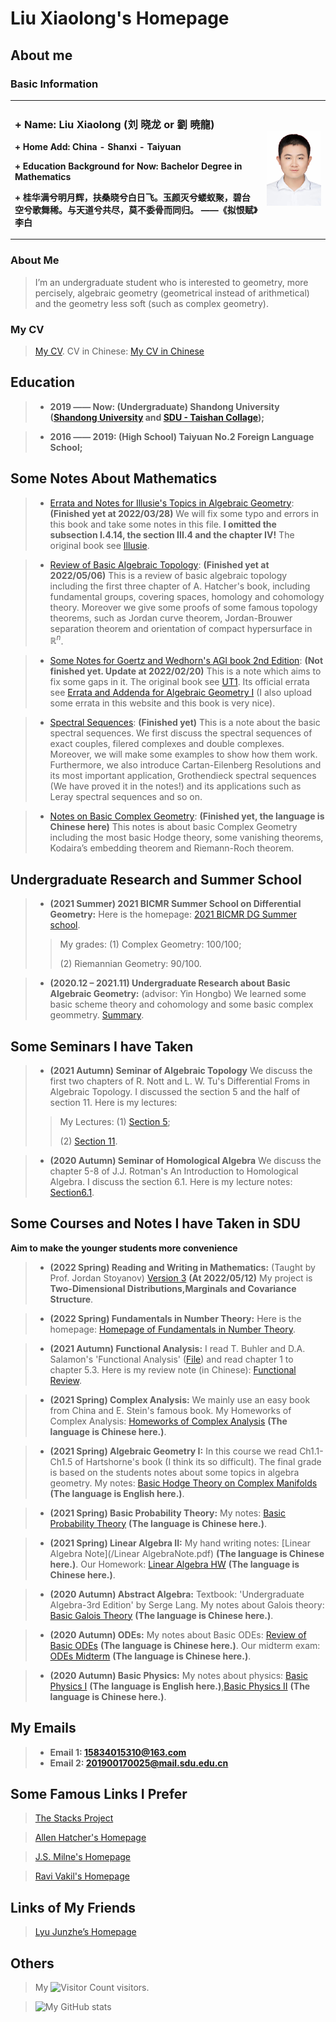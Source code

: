 # Liu Xiaolong's Homepage
## About me
### Basic Information

<table border="0">
  <tr>
    <td width="80%">
      <h3> + Name: Liu Xiaolong (刘 晓龙 or 劉 暁龍)</h3>
      <p><b> + Home Add: China - Shanxi - Taiyuan</b></p>
      <p><b> + Education Background for Now: Bachelor Degree in Mathematics</b></p>
      <p><b> + 桂华满兮明月辉，扶桑晓兮白日飞。玉颜灭兮蝼蚁聚，碧台空兮歌舞稀。与天道兮共尽，莫不委骨而同归。  ——《拟恨赋》李白</b></p>
    </td>
    <td width="20%">
      <img src="/MyPhoto.jpg" width="100%"> 
    </td>
  </tr>
</table>

### About Me
> I’m an undergraduate student who is interested to geometry, more percisely, algebraic geometry (geometrical instead of arithmetical) and the geometry less soft (such as complex geometry).

### My CV
> [My CV](/cv_1.pdf). CV in Chinese: [My CV in Chinese](/刘晓龙CV.pdf)

## Education

> + **2019 —— Now: (Undergraduate) Shandong University ([Shandong University](https://www.sdu.edu.cn/) and [SDU - Taishan Collage](https://www.tsxt.sdu.edu.cn/));**

> + **2016 —— 2019: (High School) Taiyuan No.2 Foreign Language School;**

## Some Notes About Mathematics
> + [Errata and Notes for Illusie's Topics in Algebraic Geometry](/IllusieErrataNotes.pdf): **(Finished yet at 2022/03/28)** We will fix some typo and errors in this book and take some notes in this file. **I omitted the subsection I.4.14, the section III.4 and the chapter IV!** The original book see [Illusie](http://staff.ustc.edu.cn/~yiouyang/Illusie.pdf).

> + [Review of Basic Algebraic Topology](/SomeAT.pdf):  **(Finished yet at 2022/05/06)** This is a review of basic algebraic topology including the first three chapter of A. Hatcher's book, including fundamental groups, covering spaces, homology and cohomology theory. Moreover we give some proofs of some famous topology theorems, such as Jordan curve theorem, Jordan-Brouwer separation theorem and orientation of compact hypersurface in $\mathbb{R}^n$.

> + [Some Notes for Goertz and Wedhorn's AGI book 2nd Edition](/AGnotes1.pdf): **(Not finished yet. Update at 2022/02/20)** This is a note which aims to fix some gaps in it. The original book see [UT1](https://link.springer.com/content/pdf/10.1007%2F978-3-658-30733-2.pdf). Its official errata see [Errata and Addenda for Algebraic Geometry I](https://www.algebraic-geometry.de/errata/) (I also upload some errata in this website and this book is very nice).

> + [Spectral Sequences](/SpectralSequence.pdf): **(Finished yet)** This is a note about the basic spectral sequences. We first discuss the spectral sequences of exact couples, filered complexes and double complexes. Moreover, we will make some examples to show how them work. Furthermore, we also introduce Cartan-Eilenberg Resolutions and its most important
application, Grothendieck spectral sequences (We have proved it in the notes!) and its applications such as Leray spectral sequences and so on.

> + [Notes on Basic Complex Geometry](/ComManiBasis.pdf): **(Finished yet, the language is Chinese here)** This notes is about basic Complex Geometry including the most basic Hodge theory, some vanishing theorems, Kodaira’s embedding theorem and Riemann-Roch theorem.

## Undergraduate Research and Summer School
> + **(2021 Summer) 2021 BICMR Summer School on Differential Geometry:** Here is the homepage: [2021 BICMR DG Summer school](https://bicmr.pku.edu.cn/cn/content/show/17-2464.html). 
>> My grades: (1) Complex Geometry: 100/100;
>> 
>> (2) Riemannian Geometry: 90/100.

> + **(2020.12 – 2021.11) Undergraduate Research about Basic Algebraic Geometry:** (advisor: Yin Hongbo) We learned some basic scheme theory and cohomology and some basic complex geommetry. [Summary](/AGRESKC.pdf).

## Some Seminars I have Taken
> + **(2021 Autumn) Seminar of Algebraic Topology** We discuss the first two chapters of R. Nott and L. W. Tu's Differential Froms in Algebraic Topology. I discussed the section 5 and the half of section 11. Here is my lectures:
>> My Lectures: (1) [Section 5](/2021ATSe1.pdf);
>>
>> (2) [Section 11](/2021ATSe2.pdf).

> + **(2020 Autumn) Seminar of Homological Algebra** We discuss the chapter 5-8 of J.J. Rotman's An Introduction to Homological Algebra. I discuss the section 6.1. Here is my lecture notes: [Section6.1](/2020HASe.pdf).

## Some Courses and Notes I have Taken in SDU
 **Aim to make the younger students more convenience**
 > + **(2022 Spring) Reading and Writing in Mathematics:** (Taught by Prof. Jordan Stoyanov) [Version 3](/Project_1B.pdf) **(At 2022/05/12)** My project is
 > **Two-Dimensional Distributions,Marginals and Covariance Structure**.
 
> + **(2022 Spring) Fundamentals in Number Theory:** Here is the homepage: [Homepage of Fundamentals in Number Theory](https://faculty.sdu.edu.cn/brhuang/zh_CN/zdylm/1454369/list/index.htm).

> + **(2021 Autumn) Functional Analysis:** I read T. Buhler and D.A. Salamon's 'Functional Analysis' ([File](https://people.math.ethz.ch/~salamon/PREPRINTS/funcana.pdf)) and read chapter 1 to chapter 5.3. Here is my review note (in Chinese): [Functional Review](/FARe.pdf).

> + **(2021 Spring) Complex Analysis:**  We mainly use an easy book from China and E. Stein's famous book. My Homeworks of Complex Analysis: [Homeworks of Complex Analysis](/complexanalHWAll.pdf)  **(The language is Chinese here.)**.

> + **(2021 Spring) Algebraic Geometry I:**  In this course we read Ch1.1-Ch1.5 of Hartshorne's book (I think its so difficult). The final grade is based on the students notes about some topics in algebra geometry. My notes: [Basic Hodge Theory on Complex Manifolds](HODGE.pdf) **(The language is English here.)**.

> + **(2021 Spring) Basic Probability Theory:**  My notes: [Basic Probability Theory](/Probability.pdf) **(The language is Chinese here.)**.

> + **(2021 Spring) Linear Algebra II:** My hand writing notes: [Linear Algebra Note](/Linear AlgebraNote.pdf) **(The language is Chinese here.)**.
> Our Homework: [Linear Algebra HW](/LinearAlgHW.pdf) **(The language is Chinese here.)**.

> + **(2020 Autumn) Abstract Algebra:** Textbook: 'Undergraduate Algebra-3rd Edition' by Serge Lang. My notes about Galois theory: [Basic Galois Theory](/Galois.pdf) **(The language is Chinese here.)**.

> + **(2020 Autumn) ODEs:**  My notes about Basic ODEs: [Review of Basic ODEs](/ODE.pdf)  **(The language is Chinese here.)**. Our midterm exam: [ODEs Midterm](/ODEmid.pdf)  **(The language is Chinese here.)**.

> + **(2020 Autumn) Basic Physics:**  My notes about physics: [Basic Physics I](/Physics1.pdf)  **(The language is English here.)**,[Basic Physics II](/Physics2.pdf)  **(The language is Chinese here.)**.

## My Emails
> + **Email 1: 15834015310@163.com**
> + **Email 2: 201900170025@mail.sdu.edu.cn**

## Some Famous Links I Prefer
> [The Stacks Project](https://stacks.math.columbia.edu/)

> [Allen Hatcher's Homepage](https://pi.math.cornell.edu/~hatcher/)

> [J.S. Milne's Homepage](https://www.jmilne.org/math/)

> [Ravi Vakil's Homepage](https://math.stanford.edu/~vakil/)

## Links of My Friends
> [Lyu Junzhe’s Homepage](https://taiataiat.github.io/)

## Others
> My ![Visitor Count](https://profile-counter.glitch.me/DVLXLWZ/count.svg) visitors.

> ![My GitHub stats](https://github-readme-stats.vercel.app/api?username=DVLXLWZ&show_icons=true&theme=tokyonight)
